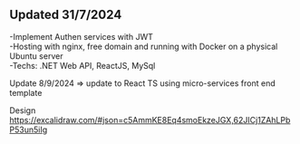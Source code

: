 ## Updated 31/7/2024
-Implement Authen services with JWT <br>
-Hosting with nginx, free domain and running with Docker on a physical Ubuntu server <br>
-Techs: .NET Web API, ReactJS, MySql

Update 8/9/2024
=> update to React TS using micro-services front end template

Design 
https://excalidraw.com/#json=c5AmmKE8Eq4smoEkzeJGX,62JICj1ZAhLPbP53un5iIg
